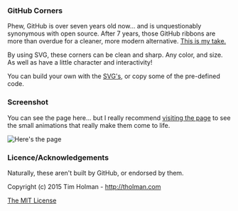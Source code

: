 ### GitHub Corners

Phew, GitHub is over seven years old now... and is unquestionably synonymous with open source. After 7 years, those GitHub ribbons are more than overdue for a cleaner, more modern alternative. [This is my take.](http://tholman.com/github-corners)

By using SVG, these corners can be clean and sharp. Any color, and size. As well as have a little character and interactivity!
  
You can build your own with the [SVG's](https://github.com/tholman/github-corners/tree/master/svg), or copy some of the pre-defined code.

### Screenshot

You can see the page here... but I really recommend [visiting the page](http://tholman.com/github-corners) to see the small animations that really make them come to life.

![Here's the page](https://i.imgur.com/703iLiS.png)

### Licence/Acknowledgements

Naturally, these aren't built by GitHub, or endorsed by them.

Copyright (c) 2015 Tim Holman - http://tholman.com

[The MIT License](http://tholman.com/github-corners/license.md)
